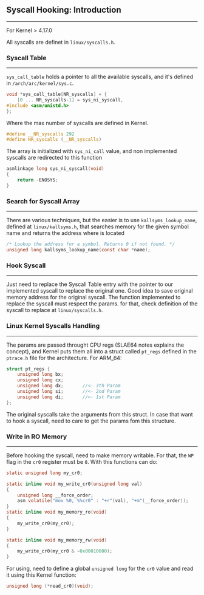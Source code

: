 ## Syscall Hooking: Introduction
---
For Kernel > 4.17.0

All syscalls are definet in `linux/syscalls.h`.

### Syscall Table
---
`sys_call_table` holds a pointer to all the available syscalls, and it's defined in `/arch/arc/kernel/sys.c`. 
```c 
void *sys_call_table[NR_syscalls] = {
	[0 ... NR_syscalls-1] = sys_ni_syscall,
#include <asm/unistd.h>
};
```
Where the max number of syscalls are defined in Kernel.
```c
#define __NR_syscalls 292
#define NR_syscalls (__NR_syscalls)
```
The array is initialized with `sys_ni_call` value, and non implemented syscalls are redirected to this function
```c 
asmlinkage long sys_ni_syscall(void)
{
	return -ENOSYS;
}
```
### Search for Syscall Array
---
There are various techniques, but the easier is to use `kallsyms_lookup_name`, defined at `linux/kallsyms.h`, that searches memory for the given symbol name and returns the address where is located
```c
/* Lookup the address for a symbol. Returns 0 if not found. */
unsigned long kallsyms_lookup_name(const char *name);
```
### Hook Syscall
--- 
Just need to replace the Syscall Table entry with the pointer to our implemented syscall to replace the original one. Good idea to save original memory address for the original syscall. 
The function implemented to replace the syscall must respect the params. for that, check definition of the syscall to replace at `linux/syscalls.h`.

### Linux Kernel Syscalls Handling
---
The params are passed throught CPU regs (SLAE64 notes explains the concept), and Kernel puts them all into a struct called `pt_regs` defined in the `ptrace.h` file for the architecture. For ARM_64:

```c
struct pt_regs {
    unsigned long bx;
    unsigned long cx;
    unsigned long dx;		//<- 3th Param
    unsigned long si;		//<- 2nd Param
    unsigned long di;		//<- 1st Param
};
```
The original syscalls take the arguments from this struct. In case that want to hook a syscall, need to care to get the params fom this structure.

### Write in RO Memory
---
Before hooking the syscall, need to make memory writable. For that, the `WP` flag in the `cr0` register must be `0`. With this functions can do:
```c
static unsigned long my_cr0;

static inline void my_write_cr0(unsigned long val)
{
    unsigned long __force_order;
    asm volatile("mov %0, %%cr0" : "+r"(val), "+m"(__force_order));
}
static inline void my_memory_ro(void)
{
    my_write_cr0(my_cr0);
}

static inline void my_memory_rw(void)
{
    my_write_cr0(my_cr0 & ~0x00010000);
}
```
For using, need to define a global `unsigned long` for the `cr0` value and read it using this Kernel function:
```c
unsigned long (*read_cr0)(void);
```
